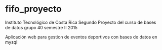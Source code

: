 # fifo_proyecto
Instituto Tecnológico de Costa Rica
Segundo Proyecto del curso de bases de datos
grupo 40 
semestre II 
2015

Aplicación web para gestion de eventos deportivos con bases de datos en mysql

